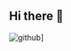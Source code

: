 ## Hi there 👋
![github](https://img.shields.io/badge/GitHub-000000?style=for-the-badge&logo=GitHub&logoColor=white)]
